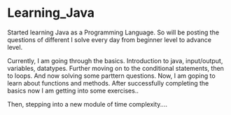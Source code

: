 # Learning_Java
Started learning Java as a Programming Language. So will be posting the questions of different I solve every day from beginner level to advance level.

Currently, I am going through the basics. Introduction to java, input/output, variables, datatypes. Further moving on to the conditional statements, then to loops. And now solving some parttern questions.
Now, I am goping to learn about functions and methods.
After successfully completing the basics now I am getting into some exercises..

Then, stepping into a new module of time complexity....

